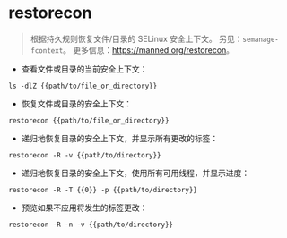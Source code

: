 # restorecon

> 根据持久规则恢复文件/目录的 SELinux 安全上下文。
> 另见：`semanage-fcontext`。
> 更多信息：<https://manned.org/restorecon>。

- 查看文件或目录的当前安全上下文：

`ls -dlZ {{path/to/file_or_directory}}`

- 恢复文件或目录的安全上下文：

`restorecon {{path/to/file_or_directory}}`

- 递归地恢复目录的安全上下文，并显示所有更改的标签：

`restorecon -R -v {{path/to/directory}}`

- 递归地恢复目录的安全上下文，使用所有可用线程，并显示进度：

`restorecon -R -T {{0}} -p {{path/to/directory}}`

- 预览如果不应用将发生的标签更改：

`restorecon -R -n -v {{path/to/directory}}`